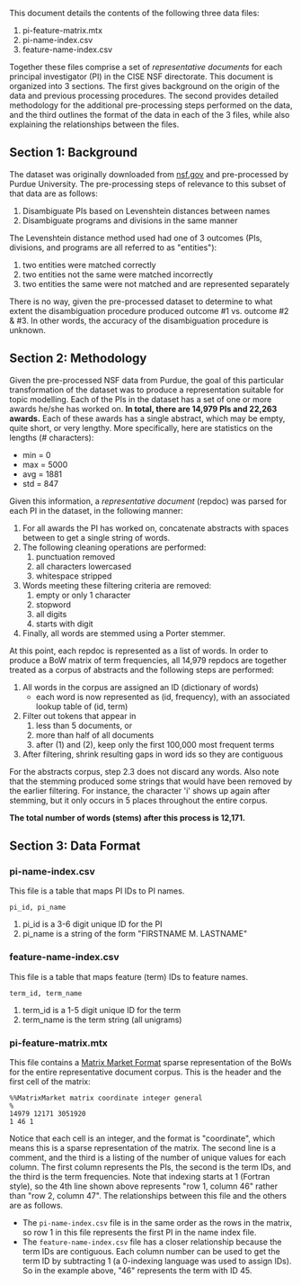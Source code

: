 This document details the contents of the following three data files:

1.  pi-feature-matrix.mtx
2.  pi-name-index.csv
3.  feature-name-index.csv

Together these files comprise a set of _representative documents_ for each
principal investigator (PI) in the CISE NSF directorate. This document is
organized into 3 sections. The first gives background on the origin of the data
and previous processing procedures. The second provides detailed methodology for
the additional pre-processing steps performed on the data, and the third
outlines the format of the data in each of the 3 files, while also explaining
the relationships between the files.

## Section 1: Background

The dataset was originally downloaded from 
[nsf.gov](http://www.nsf.gov/awardsearch/download.jsp) and pre-processed by
Purdue University. The pre-processing steps of relevance to this subset of that
data are as follows:

1.  Disambiguate PIs based on Levenshtein distances between names
2.  Disambiguate programs and divisions in the same manner

The Levenshtein distance method used had one of 3 outcomes (PIs, divisions, and
programs are all referred to as "entities"):

1.  two entities were matched correctly
2.  two entities not the same were matched incorrectly
3.  two entities the same were not matched and are represented separately

There is no way, given the pre-processed dataset to determine to what extent the
disambiguation procedure produced outcome #1 vs. outcome #2 & #3. In other
words, the accuracy of the disambiguation procedure is unknown.

## Section 2: Methodology

Given the pre-processed NSF data from Purdue, the goal of this particular
transformation of the dataset was to produce a representation suitable for
topic modelling. Each of the PIs in the dataset has a set of one or more awards
he/she has worked on. **In total, there are 14,979 PIs and 22,263 awards.** Each
of these awards has a single abstract, which may be empty, quite short, or very
lengthy. More specifically, here are statistics on the lengths (# characters):

*   min = 0
*   max = 5000
*   avg = 1881
*   std = 847

Given this information, a _representative document_ (repdoc) was parsed for each
PI in the dataset, in the following manner:

1.  For all awards the PI has worked on, concatenate abstracts with spaces
    between to get a single string of words.
2.  The following cleaning operations are performed:
    1.  punctuation removed
    2.  all characters lowercased
    3.  whitespace stripped
3.  Words meeting these filtering criteria are removed:
    1.  empty or only 1 character
    2.  stopword
    3.  all digits
    4.  starts with digit
4.  Finally, all words are stemmed using a Porter stemmer.

At this point, each repdoc is represented as a list of words. In order to
produce a BoW matrix of term frequencies, all 14,979 repdocs are together
treated as a corpus of abstracts and the following steps are performed:

1.  All words in the corpus are assigned an ID (dictionary of words)
    *   each word is now represented as (id, frequency), with an associated
        lookup table of (id, term)
2.  Filter out tokens that appear in
    1.  less than 5 documents, or
    2.  more than half of all documents
    3.  after (1) and (2), keep only the first 100,000 most frequent terms
3.  After filtering, shrink resulting gaps in word ids so they are contiguous

For the abstracts corpus, step 2.3 does not discard any words. Also note that
the stemming produced some strings that would have been removed by the earlier
filtering. For instance, the character 'i' shows up again after stemming, but it
only occurs in 5 places throughout the entire corpus.

**The total number of words (stems) after this process is 12,171.**

## Section 3: Data Format

### pi-name-index.csv

This file is a table that maps PI IDs to PI names.

    pi_id, pi_name

1.  pi_id is a 3-6 digit unique ID for the PI
2.  pi_name is a string of the form "FIRSTNAME M. LASTNAME"

### feature-name-index.csv

This file is a table that maps feature (term) IDs to feature names.

    term_id, term_name

1.  term_id is a 1-5 digit unique ID for the term
2.  term_name is the term string (all unigrams)

### pi-feature-matrix.mtx

This file contains a [Matrix Market
Format](http://math.nist.gov/MatrixMarket/formats.html) sparse representation of
the BoWs for the entire representative document corpus. This is the header and
the first cell of the matrix:

    %%MatrixMarket matrix coordinate integer general
    %
    14979 12171 3051920
    1 46 1

Notice that each cell is an integer, and the format is "coordinate", which means
this is a sparse representation of the matrix. The second line is a comment, and
the third is a listing of the number of unique values for each column. The first
column represents the PIs, the second is the term IDs, and the third is the term
frequencies. Note that indexing starts at 1 (Fortran style), so the 4th line
shown above represents "row 1, column 46" rather than "row 2, column 47". The
relationships between this file and the others are as follows.

*   The `pi-name-index.csv` file is in the same order as the rows in the matrix,
    so row 1 in this file represents the first PI in the name index file.
*   The `feature-name-index.csv` file has a closer relationship because the term
    IDs are contiguous. Each column number can be used to get the term ID by
    subtracting 1 (a 0-indexing language was used to assign IDs). So in the
    example above, "46" represents the term with ID 45.
